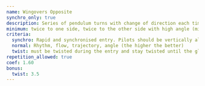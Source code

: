 ```yaml
---
name: Wingovers Opposite
synchro_only: true
description: Series of pendulum turns with change of direction each time
minimum: twice to one side, twice to the other side with high angle (minimum 135°) the pilots perform the turns to the opposite direction of each other
criteria:
  synchro: Rapid and synchronised entry. Pilots should be vertically aligned for maximum score
  normal: Rhythm, flow, trajectory, angle (the higher the better)
  twist: must be twisted during the entry and stay twisted until the glider stabilizes
repetition_allowed: true
coef: 1.60
bonus:
  twist: 3.5
---
```

